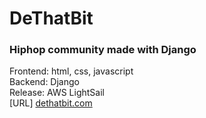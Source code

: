 # DeThatBit

### Hiphop community made with Django<br>
Frontend: html, css, javascript<br>
Backend: Django<br>
Release: AWS LightSail<br>
[URL] [dethatbit.com](http://www.dethatbit.com)
